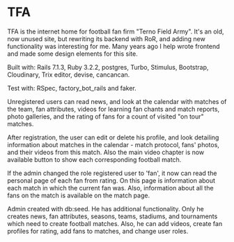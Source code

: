 # TFA

TFA is the internet home for football fan firm "Terno Field Army". It's an old, now unused site, but rewriting its backend with RoR, and adding new functionality was interesting for me. Many years ago I help wrote frontend and made some design elements for this site.

Built with: Rails 7.1.3, Ruby 3.2.2, postgres, Turbo, Stimulus, Bootstrap, Cloudinary, Trix editor, devise, cancancan.

Test with: RSpec, factory_bot_rails and faker.

Unregistered users can read news, and look at the calendar with matches of the team, fan attributes, videos for learning fan chants and match reports, photo galleries, and the rating of fans for a count of visited "on tour" matches.

After registration, the user can edit or delete his profile, and look detailing information about matches in the calendar - match protocol, fans' photos, and their videos from this match. Also the main video chapter is now available button to show each corresponding football match.

If the admin changed the role registered user to 'fan', it now can read the personal page of each fan from rating. On this page is information about each match in which the current fan was. Also, information about all the fans on the match is available on the match page.

Admin created with db:seed. He has additional functionality. Only he creates news, fan attributes, seasons, teams, stadiums, and tournaments which need to create football matches. Also, he can add videos, create fan profiles for rating, add fans to matches, and change user roles.